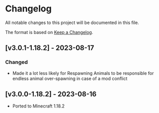 # Changelog
All notable changes to this project will be documented in this file.

The format is based on [Keep a Changelog].

## [v3.0.1-1.18.2] - 2023-08-17
### Changed
- Made it a lot less likely for Respawning Animals to be responsible for endless animal over-spawning in case of a mod conflict

## [v3.0.0-1.18.2] - 2023-08-16
- Ported to Minecraft 1.18.2

[Keep a Changelog]: https://keepachangelog.com/en/1.0.0/
